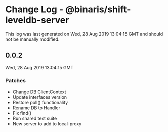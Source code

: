 # Change Log - @binaris/shift-leveldb-server

This log was last generated on Wed, 28 Aug 2019 13:04:15 GMT and should not be manually modified.

## 0.0.2
Wed, 28 Aug 2019 13:04:15 GMT

### Patches

- Change DB ClientContext
- Update interfaces version
- Restore poll() functionality
- Rename DB to Handler
- Fix find()
- Run shared test suite
- New server to add to local-proxy

